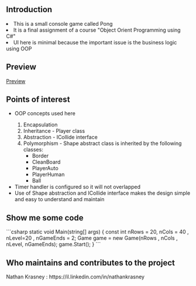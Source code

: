 <h2>Introduction</h2>
<li>This is a small console game called Pong</li> 
<li>It is a final assignment of a course "Object Orient Programming using C#"</li>
<li>UI here is minimal because the important issue is the business logic using OOP</li>
</ul>

<h2>Preview</h2>
<a href='https://www.youtube.com/watch?v=jnxOArmpBIg'>Preview</a>

<h2>Points of interest</h2>
<ul>
<li>OOP concepts used here</li>
<ol>
<li>Encapsulation</li>
<li>Inheritance - Player class</li>
<li>Abstraction - ICollide interface</li>
<li>Polymorphism - Shape abstract class is inherited by the following classes: 
<ul>
<li>Border</li>
<li>CleanBoard</li>
<li>PlayerAuto</li>
<li>PlayerHuman</li>
<li>Ball</li>
</ul>
</li>
</ol>
<li>Timer handler is configured so it will not overlapped</li>
<li>Use of Shape abstraction and ICollide interface makes the design simple and easy to understand and maintain</li>
</ul>

<h2>Show me some code</h2>
```csharp
static void Main(string[] args)
        {
            const int nRows = 20, nCols = 40 , nLevel=20 , nGameEnds = 2;
            Game game = new Game(nRows , nCols , nLevel, nGameEnds);
            game.Start();
        }
```



<h2>Who maintains and contributes to the project</h2>
Nathan Krasney : https://il.linkedin.com/in/nathankrasney